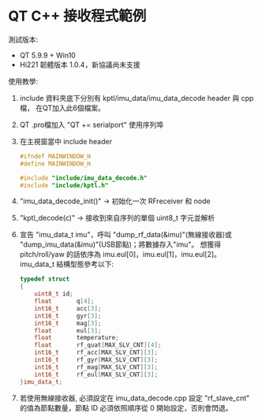 # QT C++ 接收程式範例

測試版本:
- QT 5.9.9 + Win10
- Hi221 韌體版本 1.0.4，新協議尚未支援

使用教學:

1. include 資料夾底下分別有 kptl/imu_data/imu_data_decode header 與 cpp 檔，
    在QT加入此6個檔案。

2. QT .pro檔加入 "QT += serialport" 使用序列埠 

3. 在主視窗當中 include header
	```C++
	#ifndef MAINWINDOW_H
	#define MAINWINDOW_H
    
   #include "include/imu_data_decode.h"
   #include "include/kptl.h"
   ```
   
4.  "imu_data_decode_init()" -> 初始化一次 RFreceiver 和 node
5.  "kptl_decode(c)" -> 接收到來自序列的單個 uint8_t 字元並解析
6. 宣告 "imu_data_t imu"，呼叫 "dump_rf_data(&imu)"(無線接收器)或 "dump_imu_data(&imu)"(USB節點)；將數據存入"imu"。
    想獲得 pitch/roll/yaw 的話依序為 imu.eul[0]，imu.eul[1]，imu.eul[2]。
    imu_data_t 結構型態參考以下:

    ```C++
    typedef struct
    {
        uint8_t id;
        float       q[4];
        int16_t     acc[3];
        int16_t     gyr[3];
        int16_t     mag[3];
        float       eul[3];
        float       temperature;
        float       rf_quat[MAX_SLV_CNT][4];
        int16_t     rf_acc[MAX_SLV_CNT][3];
        int16_t     rf_gyr[MAX_SLV_CNT][3];
        int16_t     rf_mag[MAX_SLV_CNT][3];
        int16_t     rf_eul[MAX_SLV_CNT][3];
    }imu_data_t;
    ```

7.  若使用無線接收器, 必須設定在 imu_data_decode.cpp 設定 "rf_slave_cnt" 的值為節點數量，節點 ID 必須依照順序從 0 開始設定，否則會閃退。